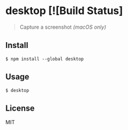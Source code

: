 # desktop [![Build Status]
> Capture a screenshot *(macOS only)*


## Install

```
$ npm install --global desktop
```


## Usage

```
$ desktop
```


## License

MIT
